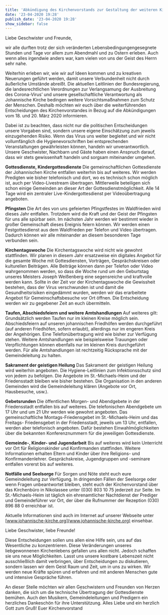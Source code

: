 ```yaml
---
title: 'Abkündigung des Kirchenvorstands zur Gestaltung der weiteren Kirchenarbeit bis zum Kirchentag'
date: '23-04-2020 19:28'
publish_date: '23-04-2020 19:28'
show_sidebar: false
---
```


Liebe Geschwister und Freunde,

wir alle durften trotz der sich veränderten Lebensbedingungengesegnete Stunden und Tage vor allem zum Abendmahl und zu Ostern erleben. Auch wenn alles irgendwie anders war, kam vielen von uns der Geist des Herrn sehr nahe.

Weiterhin erleben wir, wie wir auf Ideen kommen und zu kreativen Neuerungen geführt werden, damit unsere Verbundenheit nicht durch äußerliche Umstände abreißt. Die aktuellen Leitlinien der Bundesregierung, die landesrechtlichen Verordnungen zur Verlangsamung der Ausbreitung des Corona-Virus’ und unsere gesellschaftliche Verantwortung als Johannische Kirche bedingen weitere Vorsichtsmaßnahmen zum Schutz der Menschen. Deshalb möchten wir euch über die weiterführenden Entscheidungen des Kirchenvorstandes in Bezug auf die Abkündigungen vom 18. und 20. März 2020 informieren.

Dabei ist zu beachten, dass nicht nur die politischen Entscheidungen unsere Vorgaben sind, sondern unsere eigene Einschätzung zum jeweils einzugehenden Risiko. Wenn das Virus uns weiter begleitet und wir nicht vollumfänglich die Hygienevorschriften bei entsprechenden Veranstaltungen gewährleisten können, handeln wir unverantwortlich. Unsere Geschwister, Nachbarn und Gäste haben einen Anspruch darauf, dass wir stets gewissenhaft handeln und sorgsam miteinander umgehen.

**Gottesdienste, Kindergottesdienste**
Die gemeinschaftlichen Gottesdienste der Johannischen Kirche entfallen weiterhin bis auf weiteres. Wir werden Predigten wie bisher telefonisch und dort, wo es technisch schon möglich ist, auch per Video-Livestream übertragen. Mittlerweile beteiligen sich schon einige Gemeinden an dieser Art der Gottesdienstmöglichkeit.
Alle 14 Tage wird ein zentraler Live-Kindergottesdienst per Videoübertragung angeboten.

**Pfingsten**
Die Art des von uns gefeierten Pfingstfestes im Waldfrieden wird dieses Jahr entfallen. Trotzdem wird die Kraft und der Geist der Pfingsten für uns alle spürbar sein. Im nächsten Jahr werden wir bestimmt wieder in großer Gemeinschaft dieses Ereignis feiern können. Wir werden einen Festgottesdienst aus dem Waldfrieden per Telefon und Video übertragen. Dadurch können wir alle miteinander an diesem besonderen Tage verbunden sein.

**Kirchentagswoche**
Die Kirchentagswoche wird nicht wie gewohnt stattfinden. Wir planen in diesem Jahr ersatzweise ein digitales Angebot für die gesamte Woche mit Gottesdiensten, Vorträgen, Gesprächskreisen oder kulturellen Beiträgen. Alle Beiträge können dann per Telefon oder Video wahrgenommen werden, so dass die Woche rund um den Geburtstag unseres Meisters Joseph Weißenberg eine segensreiche und kraftvolle werden kann. Sollte in der Zeit vor der Kirchentagswoche die Gewissheit bestehen, dass der Virus verschwunden ist und damit die Gesundheitsrisiken eingedämmt wurden, werden wir das erarbeitete Angebot für Gemeinschaftsbesuche vor Ort öffnen. Die Entscheidung werden wir zu gegebener Zeit an euch übermitteln.

**Taufen, Abschiedsfeiern und weitere Amtshandlungen**
Auf weiteres gilt:
Grundsätzlich werden Taufen nur im kleinen Kreise möglich sein. Abschiedsfeiern auf unseren johannischen Friedhöfen werden durchgeführt (auf anderen Friedhöfen, sofern erlaubt), allerdings nur im engeren Kreis der Angehörigen. Eine Telefonübertragung wird wie bisher zur Verfügung stehen.
Weitere Amtshandlungen wie beispielsweise Trauungen oder Verpflichtungen können ebenfalls nur im kleinen Kreis durchgeführt werden.
Für alle Amtshandlungen ist rechtzeitig Rücksprache mit der Gemeindeleitung zu halten.

**Sakrament der geistigen Heilung**
Das Sakrament der geistigen Heilung wird weiterhin angeboten. Die Hygiene-Leitlinien zum Infektionsschutz sind von jedem zu befolgen. Die Angebote im St.-Michaels-Heim und der Friedensstadt bleiben wie bisher bestehen. Die Organisation in den anderen Gemeinden wird die Gemeindeleitung klären (Angebote vor Ort, Hausbesuche, usw.).

**Gebetsrunden**
Die öffentlichen Morgen- und Abendgebete in der Friedensstadt entfallen bis auf weiteres. Die telefonischen Abendgebete um 17 Uhr und um 21 Uhr werden wie gewohnt angeboten.
Das gemeinschaftliche Montags-Friedensgebet im St.-Michaels-Heim und das Freitags- Friedensgebet in der Friedensstadt, jeweils um 13 Uhr, entfallen, werden aber telefonisch angeboten. Dafür bestehen Einwahlmöglichkeiten über die bekannten Konferenznummern für die jeweiligen Gottesdienste.

**Gemeinde-, Kinder- und Jugendarbeit**
Bis auf weiteres wird kein Unterricht vor Ort für Religionskinder und Konfirmanden stattfinden. Weitere Informationen erhalten Eltern und Kinder über ihre Religions- und Konfirmandenlehrer.
Gesprächskreise, Jugendgruppen und -seminare entfallen vorerst bis auf weiteres.

**Notfälle und Seelsorge**
Für Sorgen und Nöte steht euch eure Gemeindeleitung zur Verfügung. In
dringenden Fällen der Seelsorge oder wenn Fragen unbeantwortet bleiben,
steht euch der Kirchenvorstand über das Kirchenbüro in Nikolassee unter
(030) 803 10 75 jederzeit zur Seite. Im St.-Michaels-Heim ist täglich ein ehrenamtlicher Nachtdienst der Prediger und Gemeindeführer vor Ort, der über die Rufnummer der Rezeption (030) 896 88 0 erreichbar ist.

Aktuelle Informationen sind auch im Internet auf unserer Webseite unter [www.johannische-kirche.org](www.johannische-kirche.org) einsehbar.

Liebe Geschwister, liebe Freunde!

Diese Entscheidungen sollen uns allen eine Hilfe sein, uns auf das Wesentliche zu konzentrieren. Diese Veränderungen unseres liebgewonnenen Kirchenlebens gefallen uns allen nicht. Jedoch schaffen sie uns neue Möglichkeiten.
Lasst uns unsere kostbare Lebenszeit nicht ausschließlich damit verbringen, über Entscheidungen zu diskutieren, sondern lassen wir dem Geist Raum und Zeit, um in uns zu wirken. Wir werden neue Kräfte spüren und erfahren und mit anderen Menschen gute und intensive Gespräche führen.

An dieser Stelle möchten wir allen Geschwistern und Freunden von Herzen danken, die sich um die technische Übertragung der Gottesdienste bemühen. Auch den Musikern, Gemeindeleitungen und Predigern ein herzliches Dankeschön für ihre Unterstützung.
Alles Liebe und ein herzlich Gott zum Gruß! Euer Kirchenvorstand